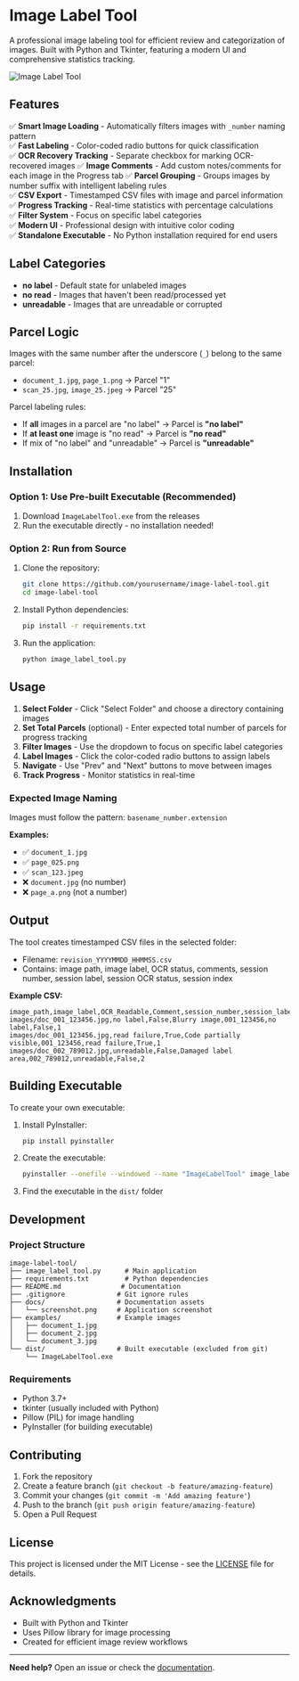 # Image Label Tool

A professional image labeling tool for efficient review and categorization of images. Built with Python and Tkinter, featuring a modern UI and comprehensive statistics tracking.

![Image Label Tool](docs/screenshot.png)

## Features

✅ **Smart Image Loading** - Automatically filters images with `_number` naming pattern  
✅ **Fast Labeling** - Color-coded radio buttons for quick classification  
✅ **OCR Recovery Tracking** - Separate checkbox for marking OCR-recovered images
✅ **Image Comments** - Add custom notes/comments for each image in the Progress tab
✅ **Parcel Grouping** - Groups images by number suffix with intelligent labeling rules  
✅ **CSV Export** - Timestamped CSV files with image and parcel information  
✅ **Progress Tracking** - Real-time statistics with percentage calculations  
✅ **Filter System** - Focus on specific label categories  
✅ **Modern UI** - Professional design with intuitive color coding  
✅ **Standalone Executable** - No Python installation required for end users  

## Label Categories

- **no label** - Default state for unlabeled images
- **no read** - Images that haven't been read/processed yet  
- **unreadable** - Images that are unreadable or corrupted

## Parcel Logic

Images with the same number after the underscore (`_`) belong to the same parcel:
- `document_1.jpg`, `page_1.png` → Parcel "1"
- `scan_25.jpg`, `image_25.jpeg` → Parcel "25"

Parcel labeling rules:
- If **all** images in a parcel are "no label" → Parcel is **"no label"**
- If **at least one** image is "no read" → Parcel is **"no read"**  
- If mix of "no label" and "unreadable" → Parcel is **"unreadable"**

## Installation

### Option 1: Use Pre-built Executable (Recommended)
1. Download `ImageLabelTool.exe` from the releases
2. Run the executable directly - no installation needed!

### Option 2: Run from Source
1. Clone the repository:
   ```bash
   git clone https://github.com/yourusername/image-label-tool.git
   cd image-label-tool
   ```

2. Install Python dependencies:
   ```bash
   pip install -r requirements.txt
   ```

3. Run the application:
   ```bash
   python image_label_tool.py
   ```

## Usage

1. **Select Folder** - Click "Select Folder" and choose a directory containing images
2. **Set Total Parcels** (optional) - Enter expected total number of parcels for progress tracking
3. **Filter Images** - Use the dropdown to focus on specific label categories
4. **Label Images** - Click the color-coded radio buttons to assign labels
5. **Navigate** - Use "Prev" and "Next" buttons to move between images
6. **Track Progress** - Monitor statistics in real-time

### Expected Image Naming

Images must follow the pattern: `basename_number.extension`

**Examples:**
- ✅ `document_1.jpg`
- ✅ `page_025.png` 
- ✅ `scan_123.jpeg`
- ❌ `document.jpg` (no number)
- ❌ `page_a.png` (not a number)

## Output

The tool creates timestamped CSV files in the selected folder:
- Filename: `revision_YYYYMMDD_HHMMSS.csv`
- Contains: image path, image label, OCR status, comments, session number, session label, session OCR status, session index

**Example CSV:**
```csv
image_path,image_label,OCR_Readable,Comment,session_number,session_label,session_OCR_readable,session_index
images/doc_001_123456.jpg,no label,False,Blurry image,001_123456,no label,False,1
images/doc_001_123456.jpg,read failure,True,Code partially visible,001_123456,read failure,True,1
images/doc_002_789012.jpg,unreadable,False,Damaged label area,002_789012,unreadable,False,2
```

## Building Executable

To create your own executable:

1. Install PyInstaller:
   ```bash
   pip install pyinstaller
   ```

2. Create the executable:
   ```bash
   pyinstaller --onefile --windowed --name "ImageLabelTool" image_label_tool.py
   ```

3. Find the executable in the `dist/` folder

## Development

### Project Structure
```
image-label-tool/
├── image_label_tool.py      # Main application
├── requirements.txt         # Python dependencies
├── README.md               # Documentation
├── .gitignore             # Git ignore rules
├── docs/                  # Documentation assets
│   └── screenshot.png     # Application screenshot
├── examples/              # Example images
│   ├── document_1.jpg
│   ├── document_2.jpg
│   └── document_3.jpg
└── dist/                  # Built executable (excluded from git)
    └── ImageLabelTool.exe
```

### Requirements
- Python 3.7+
- tkinter (usually included with Python)
- Pillow (PIL) for image handling
- PyInstaller (for building executable)

## Contributing

1. Fork the repository
2. Create a feature branch (`git checkout -b feature/amazing-feature`)
3. Commit your changes (`git commit -m 'Add amazing feature'`)
4. Push to the branch (`git push origin feature/amazing-feature`)
5. Open a Pull Request

## License

This project is licensed under the MIT License - see the [LICENSE](LICENSE) file for details.

## Acknowledgments

- Built with Python and Tkinter
- Uses Pillow library for image processing
- Created for efficient image review workflows

---

**Need help?** Open an issue or check the [documentation](docs/).